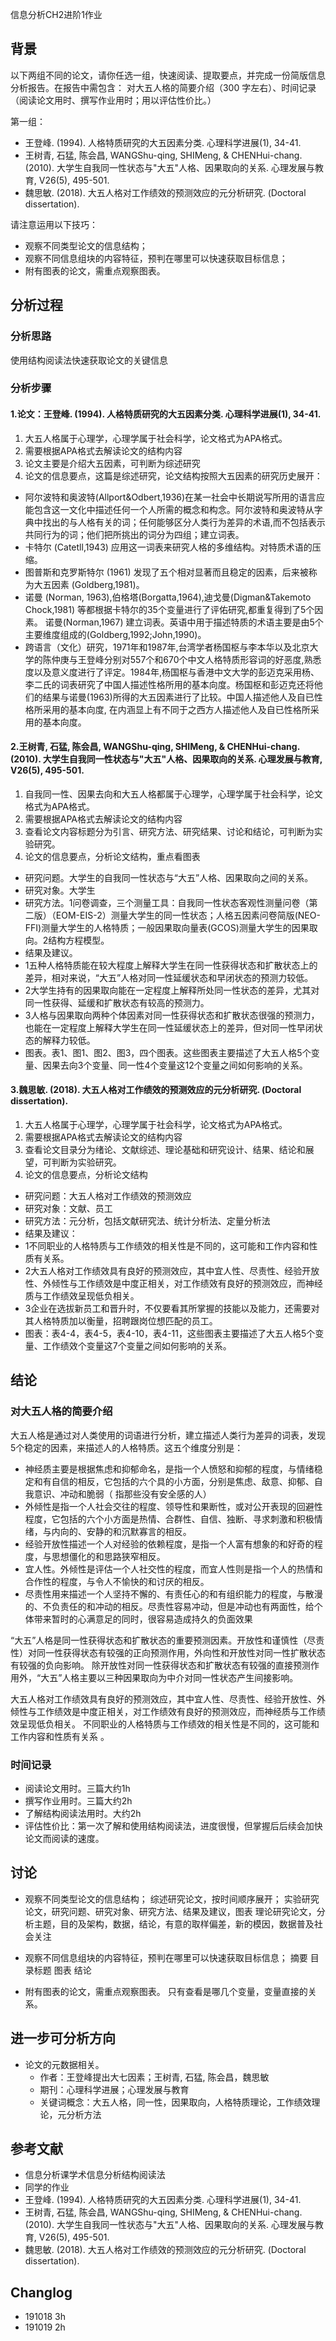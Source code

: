 信息分析CH2进阶1作业

## 背景

以下两组不同的论文，请你任选一组，快速阅读、提取要点，并完成一份简版信息分析报告。在报告中需包含： 对大五人格的简要介绍（300 字左右）、时间记录（阅读论文用时、撰写作业用时；用以评估性价比。）

第一组：

- 王登峰. (1994). 人格特质研究的大五因素分类. 心理科学进展(1), 34-41.
- 王树青, 石猛, 陈会昌, WANGShu-qing, SHIMeng, & CHENHui-chang. (2010). 大学生自我同一性状态与"大五"人格、因果取向的关系. 心理发展与教育, V26(5), 495-501.
- 魏思敏. (2018). 大五人格对工作绩效的预测效应的元分析研究. (Doctoral dissertation).

请注意运用以下技巧：

- 观察不同类型论文的信息结构；
- 观察不同信息组块的内容特征，预判在哪里可以快速获取目标信息；
- 附有图表的论文，需重点观察图表。

## 分析过程

### 分析思路
使用结构阅读法快速获取论文的关键信息

### 分析步骤

#### 1.论文：王登峰. (1994). 人格特质研究的大五因素分类. 心理科学进展(1), 34-41.

1. 大五人格属于心理学，心理学属于社会科学，论文格式为APA格式。
2. 需要根据APA格式去解读论文的结构内容
3. 论文主要是介绍大五因素，可判断为综述研究
4. 论文的信息要点，这篇是综述研究，论文结构按照大五因素的研究历史展开：
 - 阿尔波特和奥波特(Allport&Odbert,1936)在某一社会中长期说写所用的语言应能包含这一文化中描述任何一个人所需的概念和构念。阿尔波特和奥波特从字典中找出的与人格有关的词；任何能够区分人类行为差异的术语,而不包括表示共同行为的词；他们把所挑出的词分为四组；建立词表。
 - 卡特尔 (Catetll,1943) 应用这一词表来研究人格的多维结构。对特质术语的压缩。
 - 图普斯和克罗斯特尔 (1961) 发现了五个相对显著而且稳定的因素，后来被称为大五因素 (Goldberg,1981)。
 - 诺曼 (Norman, 1963),伯格塔(Borgatta,1964),迪戈曼(Digman&Takemoto Chock,1981) 等都根据卡特尔的35个变量进行了评佑研究,都重复得到了5个因素。 诺曼(Norman,1967) 建立词表。英语中用于描述特质的术语主要是由5个主要维度组成的(Goldberg,1992;John,1990)。
 - 跨语言（文化）研究，1971年和1987年,台湾学者杨国枢与李本华以及北京大学的陈仲庚与王登峰分别对557个和670个中文人格特质形容词的好恶度,熟悉度以及意义度进行了评定。1984年,杨国枢与香港中文大学的彭迈克采用杨、李二氏的词表研究了中国人描述性格所用的基本向度。杨国枢和彭迈克还将他们的结果与诺曼(1963)所得的大五因素进行了比较。中国人描述他人及自已性格所采用的基本向度, 在内涵显上有不同于之西方人描述他人及自已性格所采用的基本向度。
 
####  2.王树青, 石猛, 陈会昌, WANGShu-qing, SHIMeng, & CHENHui-chang. (2010). 大学生自我同一性状态与"大五"人格、因果取向的关系. 心理发展与教育, V26(5), 495-501.

1. 自我同一性、因果去向和大五人格都属于心理学，心理学属于社会科学，论文格式为APA格式。
2. 需要根据APA格式去解读论文的结构内容
3. 查看论文内容标题分为引言、研究方法、研究结果、讨论和结论，可判断为实验研究。
4. 论文的信息要点，分析论文结构，重点看图表
 - 研究问题。大学生的自我同一性状态与“大五”人格、因果取向之间的关系。
 - 研究对象。大学生
 - 研究方法。1问卷调查，三个测量工具：自我同一性状态客观性测量问卷（第二版）（EOM-EIS-2）测量大学生的同一性状态；人格五因素问卷简版(NEO-FFI)测量大学生的人格特质；一般因果取向量表(GCOS)测量大学生的因果取向。2结构方程模型。
 - 结果及建议。
  - 1五种人格特质能在较大程度上解释大学生在同一性获得状态和扩散状态上的差异，相对来说，“大五”人格对同一性延缓状态和早闭状态的预测力较低。
  - 2大学生持有的因果取向能在一定程度上解释所处同一性状态的差异，尤其对同一性获得、延缓和扩散状态有较高的预测力。
  - 3人格与因果取向两种个体因素对同一性获得状态和扩散状态很强的预测力，也能在一定程度上解释大学生在同一性延缓状态上的差异，但对同一性早闭状态的解释力较低。
 - 图表。表1、图1、图2、图3，四个图表。这些图表主要描述了大五人格5个变量、因果去向3个变量、同一性4个变量这12个变量之间如何影响的关系。
 
#### 3.魏思敏. (2018). 大五人格对工作绩效的预测效应的元分析研究. (Doctoral dissertation).

1. 大五人格属于心理学，心理学属于社会科学，论文格式为APA格式。
2. 需要根据APA格式去解读论文的结构内容
3. 查看论文目录分为绪论、文献综述、理论基础和研究设计、结果、结论和展望，可判断为实验研究。
4. 论文的信息要点，分析论文结构
 - 研究问题：大五人格对工作绩效的预测效应
 - 研究对象：文献、员工
 - 研究方法：元分析，包括文献研究法、统计分析法、定量分析法
 - 结果及建议：
  - 1不同职业的人格特质与工作绩效的相关性是不同的，这可能和工作内容和性质有关系。
  - 2大五人格对工作绩效具有良好的预测效应，其中宜人性、尽责性、经验开放性、外倾性与工作绩效是中度正相关，对工作绩效有良好的预测效应，而神经质与工作绩效呈现低负相关。 
  - 3企业在选拔新员工和晋升时，不仅要看其所掌握的技能以及能力，还需要对其人格特质加以衡量，招聘跟岗位想匹配的员工。
 - 图表：表4-4，表4-5，表4-10，表4-11，这些图表主要描述了大五人格5个变量、工作绩效个变量这7个变量之间如何影响的关系。

## 结论
### 对大五人格的简要介绍
大五人格是通过对人类使用的词语进行分析，建立描述人类行为差异的词表，发现5个稳定的因素，来描述人的人格特质。这五个维度分别是：
 - 神经质主要是根据焦虑和抑郁命名，是指一个人愤怒和抑郁的程度，与情绪稳定和有自信的相反，它包括的六个具的小方面，分别是焦虑、敌意、抑郁、自我意识、冲动和脆弱（ 指那些没有安全感的人）
 - 外倾性是指一个人社会交往的程度、领导性和果断性，或对公开表现的回避性程度，它包括的六个小方面是热情、合群性、自信、独断、寻求刺激和积极情绪，与内向的、安静的和沉默寡言的相反。
 - 经验开放性描述一个人对经验的依赖程度，是指一个人富有想象的和好奇的程度，与思想僵化的和思路狭窄相反。
 - 宜人性。外倾性是评估一个人社交性的程度，而宜人性则是指一个人的热情和合作性的程度，与令人不愉快的和讨厌的相反。
 - 尽责性用来描述一个人坚持不懈的、有责任心的和有组织能力的程度，与散漫的、不负责任的和冲动的相反。尽责性容易冲动，但是冲动也有两面性，给个体带来暂时的心满意足的同时，很容易造成持久的负面效果

“大五”人格是同一性获得状态和扩散状态的重要预测因素。开放性和谨慎性（尽责性）对同一性获得状态有较强的正向预测作用，外向性和开放性对同一性扩散状态有较强的负向影响。
除开放性对同一性获得状态和扩散状态有较强的直接预测作用外，“大五”人格主要以三种因果取向为中介对同一性状态产生间接影响。

大五人格对工作绩效具有良好的预测效应，其中宜人性、尽责性、经验开放性、外倾性与工作绩效是中度正相关，对工作绩效有良好的预测效应，而神经质与工作绩效呈现低负相关。
不同职业的人格特质与工作绩效的相关性是不同的，这可能和工作内容和性质有关系 。

### 时间记录
- 阅读论文用时。三篇大约1h
- 撰写作业用时。三篇大约2h
- 了解结构阅读法用时。大约2h
- 评估性价比：第一次了解和使用结构阅读法，进度很慢，但掌握后后续会加快论文而阅读的速度。

## 讨论
- 观察不同类型论文的信息结构；
综述研究论文，按时间顺序展开；
实验研究论文，研究问题、研究对象、研究方法、结果及建议，图表
理论研究论文，分析主题，目的及架构，数据，结论，有意的取样偏差，新的模因，数据普及社会关注

- 观察不同信息组块的内容特征，预判在哪里可以快速获取目标信息；
摘要
目录标题
图表
结论

- 附有图表的论文，需重点观察图表。
只有查看是哪几个变量，变量直接的关系。

## 进一步可分析方向
- 论文的元数据相关。
  - 作者：王登峰提出大七因素；王树青, 石猛, 陈会昌，魏思敏
  - 期刊：心理科学进展；心理发展与教育
  - 关键词概念：大五人格，同一性，因果取向，人格特质理论，工作绩效理论，元分析方法
  

## 参考文献
- 信息分析课学术信息分析结构阅读法
- 同学的作业
- 王登峰. (1994). 人格特质研究的大五因素分类. 心理科学进展(1), 34-41.
- 王树青, 石猛, 陈会昌, WANGShu-qing, SHIMeng, & CHENHui-chang. (2010). 大学生自我同一性状态与"大五"人格、因果取向的关系. 心理发展与教育, V26(5), 495-501.
- 魏思敏. (2018). 大五人格对工作绩效的预测效应的元分析研究. (Doctoral dissertation).

## Changlog
- 191018 3h
- 191019 2h

